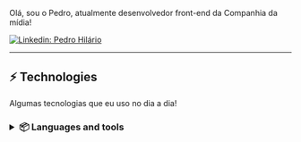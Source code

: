 Olá, sou o Pedro, atualmente desenvolvedor front-end da Companhia da mídia!


[![Linkedin: Pedro Hilário](https://img.shields.io/badge/-Linkedin-blue?style=flat-square&logo=Linkedin&logoColor=white&link=https://www.linkedin.com/in/pedro-hilario-2b2b742a3//)](https://www.linkedin.com/in/pedro-hilario-2b2b742a3//)

____

## ⚡ Technologies

Algumas tecnologias que eu uso no dia a dia!

<h3><details>
<summary align="left">📦 Languages and tools</summary>
<br>

  ## Languages
  ![My tools](https://skillicons.dev/icons?i=html,css,markdown)
  <hr>

  ![My tools](https://skillicons.dev/icons?i=js,c)

  <hr>
  
  ### JavaScript runtimes

  ![My tools](https://skillicons.dev/icons?i=nodejs)

  <br>

  ## Tools
  ![My tools](https://skillicons.dev/icons?i=git,github,discord,firebase,vscode,figma)
  ## Frameworks
  ![My tools](https://skillicons.dev/icons?i=react,electron) 


</details></h3>
